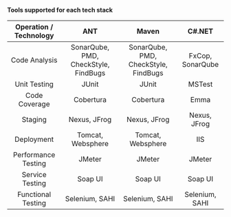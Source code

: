 			
**Tools supported for each tech stack**
	
|Operation / Technology  |  ANT	  |Maven    |C#.NET  |
|:-----------------------:|:-------:|:-------:|:-----:|
|Code Analysis|SonarQube, PMD, CheckStyle, FindBugs |SonarQube, PMD, CheckStyle, FindBugs   |FxCop, SonarQube|
|Unit Testing	|JUnit	|JUnit|	MSTest|  
|Code Coverage	|Cobertura|	Cobertura	|Emma|
|Staging| Nexus, JFrog|     Nexus, JFrog| Nexus, JFrog |    			
|Deployment|	Tomcat, Websphere|	Tomcat, Websphere	|IIS|	
|Performance Testing |JMeter|	JMeter	|JMeter|
|Service Testing	|Soap UI	|Soap UI	|Soap UI|
|Functional Testing|	Selenium, SAHI |Selenium, SAHI |Selenium, SAHI|
			
			
